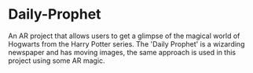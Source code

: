 # Daily-Prophet
An AR project that allows users to get a glimpse of the magical world of Hogwarts from the Harry Potter series. The 'Daily Prophet' is a wizarding newspaper and has moving images, the same approach is used in this project using some AR magic.

